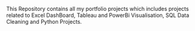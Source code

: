 This Repository contains all my portfolio projects which includes projects related to Excel DashBoard, Tableau and PowerBi Visualisation, SQL Data Cleaning and Python Projects.
